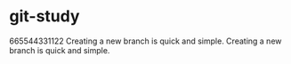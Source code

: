 # git-study
665544331122
Creating a new branch is quick and simple.
Creating a new branch is quick and simple.
